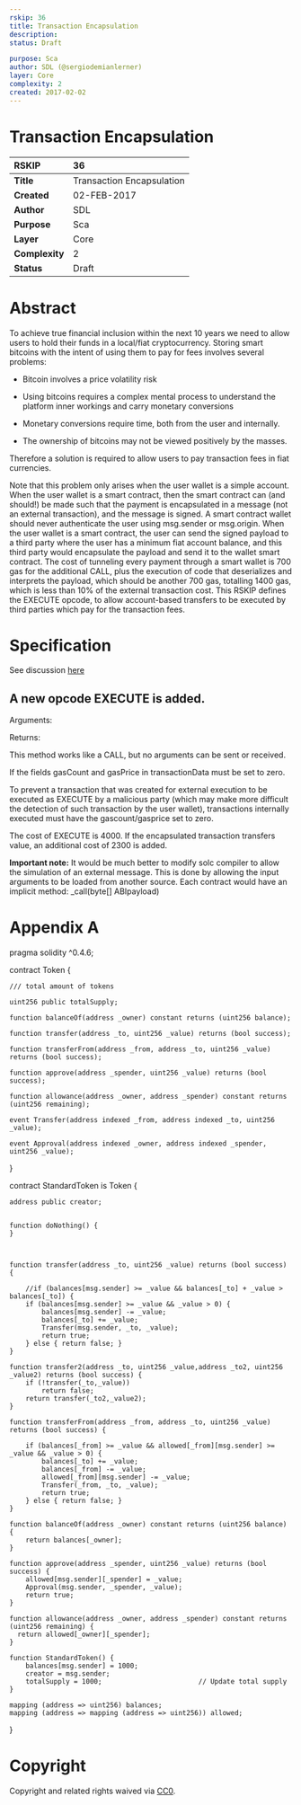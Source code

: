 ```yaml
---
rskip: 36
title: Transaction Encapsulation
description: 
status: Draft

purpose: Sca
author: SDL (@sergiodemianlerner)
layer: Core
complexity: 2
created: 2017-02-02
---
```


# Transaction Encapsulation 

|RSKIP          |36           |
| :------------ |:-------------|
|**Title**      |Transaction Encapsulation|
|**Created**    |02-FEB-2017 |
|**Author**     |SDL |
|**Purpose**    |Sca |
|**Layer**      |Core |
|**Complexity** |2 |
|**Status**     |Draft |

# **Abstract**

To achieve true financial inclusion within the next 10 years we need to allow users to hold their funds in a local/fiat cryptocurrency. Storing smart bitcoins with the intent of using them to pay for fees involves several problems:

* Bitcoin involves a price volatility risk

* Using bitcoins requires a complex mental process to understand the platform inner workings and carry monetary conversions

* Monetary conversions require time, both from the user and internally.

* The ownership of bitcoins may not be viewed positively by the masses.

Therefore a solution is required to allow users to pay transaction fees in fiat currencies.

Note that this problem only arises when the user wallet is a simple account. When the user wallet is a smart contract, then the smart contract can (and should!) be made such that the payment is encapsulated in a message (not an external transaction), and the message is signed. A smart contract wallet should never authenticate the user using msg.sender or msg.origin. When the user wallet is a smart contract, the user can send the signed payload to a third party where the user has a minimum fiat account balance, and this third party would encapsulate the payload and send it to the wallet smart contract. The cost of tunneling every payment through a smart wallet is 700 gas for the additional CALL, plus the execution of code that deserializes and interprets the payload, which should be another 700 gas, totalling 1400 gas, which is less than 10% of the external transaction cost. This RSKIP defines the EXECUTE opcode, to allow account-based transfers to be executed by third parties which pay for the transaction fees.


# **Specification**

See discussion [here](https://github.com/rsksmart/RSKIPs/issues/82)

## A new opcode EXECUTE is added.

Arguments: <transactionData> <maxgas>

Returns: 

This method works like a CALL, but no arguments can be sent or received.

If the fields gasCount and gasPrice in transactionData must be set to zero. 

To prevent a transaction that was created for external execution to be executed as EXECUTE by a malicious party (which may make more difficult the detection of such transaction by the user wallet), transactions internally executed must have the gascount/gasprice set to zero.

The cost of EXECUTE is 4000. If the encapsulated transaction transfers value, an additional cost of 2300 is added. 

 

**Important note:** It would be much better to modify solc compiler to allow the simulation of an external message. This is done by allowing the input arguments to be loaded from another source. Each contract would have an implicit method: _call(byte[] ABIpayload)

# Appendix A

pragma solidity ^0.4.6;

contract Token {

    /// total amount of tokens

    uint256 public totalSupply;

    function balanceOf(address _owner) constant returns (uint256 balance);

    function transfer(address _to, uint256 _value) returns (bool success);

    function transferFrom(address _from, address _to, uint256 _value) returns (bool success);

    function approve(address _spender, uint256 _value) returns (bool success);

    function allowance(address _owner, address _spender) constant returns (uint256 remaining);

    event Transfer(address indexed _from, address indexed _to, uint256 _value);

    event Approval(address indexed _owner, address indexed _spender, uint256 _value);

}

contract StandardToken is Token {

    address public creator;
    

    function doNothing() {        
    }

    

    function transfer(address _to, uint256 _value) returns (bool success) {

        //if (balances[msg.sender] >= _value && balances[_to] + _value > balances[_to]) {
        if (balances[msg.sender] >= _value && _value > 0) {
            balances[msg.sender] -= _value;
            balances[_to] += _value;
            Transfer(msg.sender, _to, _value);
            return true;
        } else { return false; }
    }

    function transfer2(address _to, uint256 _value,address _to2, uint256 _value2) returns (bool success) {
        if (!transfer(_to,_value))
            return false;
        return transfer(_to2,_value2);
    }

    function transferFrom(address _from, address _to, uint256 _value) returns (bool success) {

        if (balances[_from] >= _value && allowed[_from][msg.sender] >= _value && _value > 0) {
            balances[_to] += _value;
            balances[_from] -= _value;
            allowed[_from][msg.sender] -= _value;
            Transfer(_from, _to, _value);
            return true;
        } else { return false; }
    }

    function balanceOf(address _owner) constant returns (uint256 balance) {
        return balances[_owner];
    }

    function approve(address _spender, uint256 _value) returns (bool success) {
        allowed[msg.sender][_spender] = _value;
        Approval(msg.sender, _spender, _value);
        return true;
    }

    function allowance(address _owner, address _spender) constant returns (uint256 remaining) {
      return allowed[_owner][_spender];
    }   

    function StandardToken() {
        balances[msg.sender] = 1000;
        creator = msg.sender;
        totalSupply = 1000;                        // Update total supply
    }

    mapping (address => uint256) balances;
    mapping (address => mapping (address => uint256)) allowed;
}


# **Copyright**

Copyright and related rights waived via [CC0](https://creativecommons.org/publicdomain/zero/1.0/).